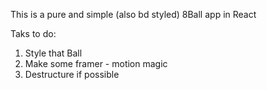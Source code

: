 This is a pure and simple (also bd styled) 8Ball app in React 

Taks to do: 

1) Style that Ball 
2) Make some framer - motion magic 
3) Destructure if possible 


